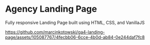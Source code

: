 ﻿# Agency Landing Page

Fully responsive Landing Page built using HTML, CSS, and VanillaJS

https://github.com/marcinkotowski/ga4-landing-page/assets/105087767/4fecbb06-6cce-4b0d-ab84-0e244daf7fc8

